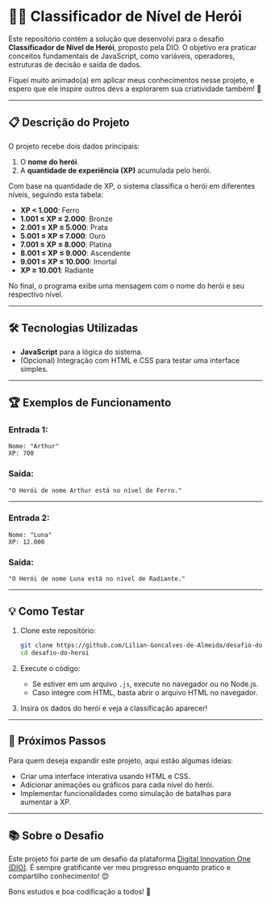 # 🦸‍♂️ Classificador de Nível de Herói

Este repositório contém a solução que desenvolvi para o desafio **Classificador de Nível de Herói**, proposto pela DIO. O objetivo era praticar conceitos fundamentais de JavaScript, como variáveis, operadores, estruturas de decisão e saída de dados. 

Fiquei muito animado(a) em aplicar meus conhecimentos nesse projeto, e espero que ele inspire outros devs a explorarem sua criatividade também! 🚀

---

## 📋 Descrição do Projeto

O projeto recebe dois dados principais:  
1. O **nome do herói**.  
2. A **quantidade de experiência (XP)** acumulada pelo herói.  

Com base na quantidade de XP, o sistema classifica o herói em diferentes níveis, seguindo esta tabela:  
- **XP < 1.000**: Ferro  
- **1.001 ≤ XP ≤ 2.000**: Bronze  
- **2.001 ≤ XP ≤ 5.000**: Prata  
- **5.001 ≤ XP ≤ 7.000**: Ouro  
- **7.001 ≤ XP ≤ 8.000**: Platina  
- **8.001 ≤ XP ≤ 9.000**: Ascendente  
- **9.001 ≤ XP ≤ 10.000**: Imortal  
- **XP ≥ 10.001**: Radiante  

No final, o programa exibe uma mensagem com o nome do herói e seu respectivo nível.

---

## 🛠️ Tecnologias Utilizadas

- **JavaScript** para a lógica do sistema.  
- (Opcional) Integração com HTML e CSS para testar uma interface simples.

---

## 🏆 Exemplos de Funcionamento

### Entrada 1:
```plaintext
Nome: "Arthur"
XP: 700
```
### Saída:
```plaintext
"O Herói de nome Arthur está no nível de Ferro."
```

---

### Entrada 2:
```plaintext
Nome: "Luna"
XP: 12.000
```
### Saída:
```plaintext
"O Herói de nome Luna está no nível de Radiante."
```

---

## 💡 Como Testar

1. Clone este repositório:  
   ```bash
   git clone https://github.com/Lilian-Goncalves-de-Almeida/desafio-do-heroi
   cd desafio-do-heroi
   ```

2. Execute o código:
   - Se estiver em um arquivo `.js`, execute no navegador ou no Node.js.
   - Caso integre com HTML, basta abrir o arquivo HTML no navegador.

3. Insira os dados do herói e veja a classificação aparecer! 

---

## 🚀 Próximos Passos

Para quem deseja expandir este projeto, aqui estão algumas ideias:
- Criar uma interface interativa usando HTML e CSS.  
- Adicionar animações ou gráficos para cada nível do herói.  
- Implementar funcionalidades como simulação de batalhas para aumentar a XP.  

---

## 📚 Sobre o Desafio

Este projeto foi parte de um desafio da plataforma [Digital Innovation One (DIO)](https://www.dio.me/). É sempre gratificante ver meu progresso enquanto pratico e compartilho conhecimento! 😊

Bons estudos e boa codificação a todos! 🎉
